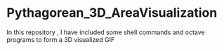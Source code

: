 # Pythagorean_3D_AreaVisualization
In this repository , I have included some shell commands and octave programs to form a 3D visualized GIF 

